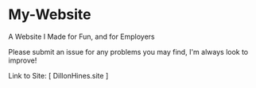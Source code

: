 # My-Website
A Website I Made for Fun, and for Employers

Please submit an issue for any problems you may find, I'm always look to improve!

Link to Site: [ DillonHines.site ]
